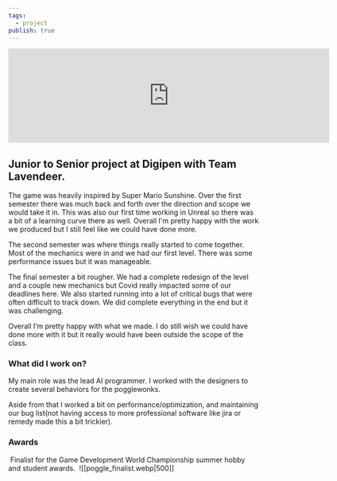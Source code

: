 ```yaml
---
tags:
  - project
publish: true
---
```


<div id='stars2'></div>
<div id='stars3'></div>
<div id='stars4'></div>

<iframe src="https://store.steampowered.com/widget/2417620/" frameborder="0" width="646" height="190"></iframe>


## Junior to Senior project at Digipen with Team Lavendeer.

The game was heavily inspired by Super Mario Sunshine. Over the first semester there was much back and forth over the direction and scope we would take it in. This was also our first time working in Unreal so there was a bit of a learning curve there as well. Overall I'm pretty happy with the work we produced but I still feel like we could have done more.

The second semester was where things really started to come together. Most of the mechanics were in and we had our first level. There was some performance issues but it was manageable.

The final semester a bit rougher. We had a complete redesign of the level and a couple new mechanics but Covid really impacted some of our deadlines here. We also started running into a lot of critical bugs that were often difficult to track down. We did complete everything in the end but it was challenging.

Overall I’m pretty happy with what we made. I do still wish we could have done more with it but it really would have been outside the scope of the class.

### What did I work on?

My main role was the lead AI programmer. I worked with the designers to create several behaviors for the pogglewonks.

 Aside from that I worked a bit on performance/optimization, and maintaining our bug list(not having access to more professional software like jira or remedy made this a bit trickier).

### Awards
 Finalist for the Game Development World Championship summer hobby and student awards.
 ![[poggle_finalist.webp|500]]
